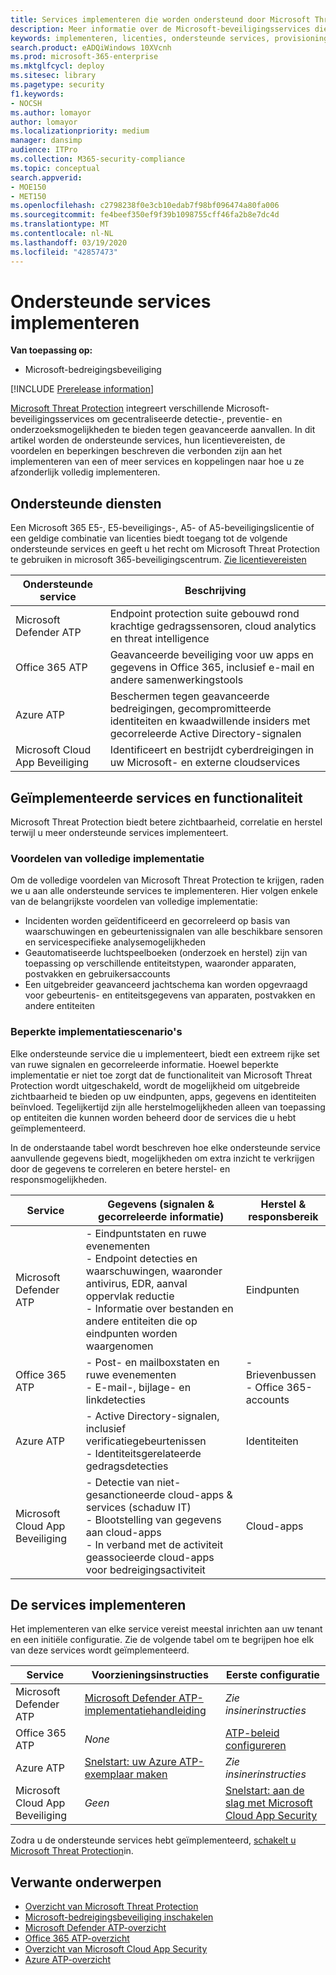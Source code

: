 ```yaml
---
title: Services implementeren die worden ondersteund door Microsoft Threat Protection
description: Meer informatie over de Microsoft-beveiligingsservices die kunnen worden geïntegreerd door Microsoft Threat Protection, hun licentievereisten en implementatieprocedures
keywords: implementeren, licenties, ondersteunde services, provisioning, configuratie Microsoft Threat Protection, M365, licentiegeschiktheid, Microsoft Defender ATP, MDATP, Office 365 ATP, Azure ATP, Microsoft Cloud App Security, MCAS, geavanceerde bedreigingsbeveiliging, E5, A5, EMS
search.product: eADQiWindows 10XVcnh
ms.prod: microsoft-365-enterprise
ms.mktglfcycl: deploy
ms.sitesec: library
ms.pagetype: security
f1.keywords:
- NOCSH
ms.author: lomayor
author: lomayor
ms.localizationpriority: medium
manager: dansimp
audience: ITPro
ms.collection: M365-security-compliance
ms.topic: conceptual
search.appverid:
- MOE150
- MET150
ms.openlocfilehash: c2798238f0e3cb10edab7f98bf096474a80fa006
ms.sourcegitcommit: fe4beef350ef9f39b1098755cff46fa2b8e7dc4d
ms.translationtype: MT
ms.contentlocale: nl-NL
ms.lasthandoff: 03/19/2020
ms.locfileid: "42857473"
---
```

# <a name="deploy-supported-services"></a>Ondersteunde services implementeren

**Van toepassing op:**
- Microsoft-bedreigingsbeveiliging

[!INCLUDE [Prerelease information](../includes/prerelease.md)]

[Microsoft Threat Protection](microsoft-threat-protection.md) integreert verschillende Microsoft-beveiligingsservices om gecentraliseerde detectie-, preventie- en onderzoeksmogelijkheden te bieden tegen geavanceerde aanvallen. In dit artikel worden de ondersteunde services, hun licentievereisten, de voordelen en beperkingen beschreven die verbonden zijn aan het implementeren van een of meer services en koppelingen naar hoe u ze afzonderlijk volledig implementeren.

## <a name="supported-services"></a>Ondersteunde diensten
Een Microsoft 365 E5-, E5-beveiligings-, A5- of A5-beveiligingslicentie of een geldige combinatie van licenties biedt toegang tot de volgende ondersteunde services en geeft u het recht om Microsoft Threat Protection te gebruiken in microsoft 365-beveiligingscentrum. [Zie licentievereisten](prerequisites.md#licensing-requirements)

| Ondersteunde service | Beschrijving |
| ------ | ------ |
| Microsoft Defender ATP | Endpoint protection suite gebouwd rond krachtige gedragssensoren, cloud analytics en threat intelligence |
| Office 365 ATP | Geavanceerde beveiliging voor uw apps en gegevens in Office 365, inclusief e-mail en andere samenwerkingstools |
| Azure ATP | Beschermen tegen geavanceerde bedreigingen, gecompromitteerde identiteiten en kwaadwillende insiders met gecorreleerde Active Directory-signalen |
| Microsoft Cloud App Beveiliging | Identificeert en bestrijdt cyberdreigingen in uw Microsoft- en externe cloudservices |

## <a name="deployed-services-and-functionality"></a>Geïmplementeerde services en functionaliteit
Microsoft Threat Protection biedt betere zichtbaarheid, correlatie en herstel terwijl u meer ondersteunde services implementeert.

### <a name="benefits-of-full-deployment"></a>Voordelen van volledige implementatie
Om de volledige voordelen van Microsoft Threat Protection te krijgen, raden we u aan alle ondersteunde services te implementeren. Hier volgen enkele van de belangrijkste voordelen van volledige implementatie:
- Incidenten worden geïdentificeerd en gecorreleerd op basis van waarschuwingen en gebeurtenissignalen van alle beschikbare sensoren en servicespecifieke analysemogelijkheden
- Geautomatiseerde luchtspeelboeken (onderzoek en herstel) zijn van toepassing op verschillende entiteitstypen, waaronder apparaten, postvakken en gebruikersaccounts
- Een uitgebreider geavanceerd jachtschema kan worden opgevraagd voor gebeurtenis- en entiteitsgegevens van apparaten, postvakken en andere entiteiten

### <a name="limited-deployment-scenarios"></a>Beperkte implementatiescenario's
Elke ondersteunde service die u implementeert, biedt een extreem rijke set van ruwe signalen en gecorreleerde informatie. Hoewel beperkte implementatie er niet toe zorgt dat de functionaliteit van Microsoft Threat Protection wordt uitgeschakeld, wordt de mogelijkheid om uitgebreide zichtbaarheid te bieden op uw eindpunten, apps, gegevens en identiteiten beïnvloed. Tegelijkertijd zijn alle herstelmogelijkheden alleen van toepassing op entiteiten die kunnen worden beheerd door de services die u hebt geïmplementeerd.

In de onderstaande tabel wordt beschreven hoe elke ondersteunde service aanvullende gegevens biedt, mogelijkheden om extra inzicht te verkrijgen door de gegevens te correleren en betere herstel- en responsmogelijkheden.

| Service | Gegevens (signalen & gecorreleerde informatie) | Herstel & responsbereik |
| ------ | ------ | ------ |
| Microsoft Defender ATP | - Eindpuntstaten en ruwe evenementen<br />- Endpoint detecties en waarschuwingen, waaronder antivirus, EDR, aanval oppervlak reductie<br />- Informatie over bestanden en andere entiteiten die op eindpunten worden waargenomen | Eindpunten |
| Office 365 ATP | - Post- en mailboxstaten en ruwe evenementen<br />- E-mail-, bijlage- en linkdetecties | - Brievenbussen<br />- Office 365-accounts |
| Azure ATP | - Active Directory-signalen, inclusief verificatiegebeurtenissen<br />- Identiteitsgerelateerde gedragsdetecties | Identiteiten |
| Microsoft Cloud App Beveiliging | - Detectie van niet-gesanctioneerde cloud-apps & services (schaduw IT)<br />- Blootstelling van gegevens aan cloud-apps<br />- In verband met de activiteit geassocieerde cloud-apps voor bedreigingsactiviteit | Cloud-apps |

## <a name="deploy-the-services"></a>De services implementeren
Het implementeren van elke service vereist meestal inrichten aan uw tenant en een initiële configuratie. Zie de volgende tabel om te begrijpen hoe elk van deze services wordt geïmplementeerd.

| Service | Voorzieningsinstructies | Eerste configuratie |
| ------ | ------ | ------ |
| Microsoft Defender ATP | [Microsoft Defender ATP-implementatiehandleiding](https://docs.microsoft.com/windows/security/threat-protection/microsoft-defender-atp/deployment-phases) | *Zie insinerinstructies* |
| Office 365 ATP | *None* | [ATP-beleid configureren](https://docs.microsoft.com/microsoft-365/security/office-365-security/office-365-atp#configure-atp-policies) |
| Azure ATP | [Snelstart: uw Azure ATP-exemplaar maken](https://docs.microsoft.com/azure-advanced-threat-protection/install-atp-step1) | *Zie insinerinstructies* |
| Microsoft Cloud App Beveiliging | *Geen* | [Snelstart: aan de slag met Microsoft Cloud App Security](https://docs.microsoft.com/cloud-app-security/getting-started-with-cloud-app-security) |

Zodra u de ondersteunde services hebt geïmplementeerd, [schakelt u Microsoft Threat Protection](mtp-enable.md)in.

## <a name="related-topics"></a>Verwante onderwerpen

- [Overzicht van Microsoft Threat Protection](microsoft-threat-protection.md)
- [Microsoft-bedreigingsbeveiliging inschakelen](mtp-enable.md)
- [Microsoft Defender ATP-overzicht](https://docs.microsoft.com/windows/security/threat-protection/microsoft-defender-atp/microsoft-defender-advanced-threat-protection)
- [Office 365 ATP-overzicht](../office-365-security/office-365-atp.md)
- [Overzicht van Microsoft Cloud App Security](https://docs.microsoft.com/cloud-app-security/what-is-cloud-app-security)
- [Azure ATP-overzicht](https://docs.microsoft.com/azure-advanced-threat-protection/what-is-atp)
